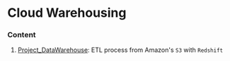 # Cloud Warehousing

### Content
1. [Project_DataWarehouse](./Project_DataWarehouse): ETL process from Amazon's `S3` with `Redshift`
